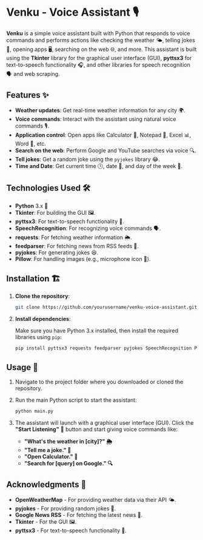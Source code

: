 # Venku - Voice Assistant 🎙️

**Venku** is a simple voice assistant built with Python that responds to voice commands and performs actions like checking the weather 🌤️, telling jokes 🤣, opening apps 🖥️, searching on the web 🌐, and more. This assistant is built using the **Tkinter** library for the graphical user interface (GUI), **pyttsx3** for text-to-speech functionality 🎧, and other libraries for speech recognition 🗣️ and web scraping.

## Features ✨
- **Weather updates**: Get real-time weather information for any city 🌍.
- **Voice commands**: Interact with the assistant using natural voice commands 🎙️.
- **Application control**: Open apps like Calculator 🧮, Notepad 📝, Excel 📊, Word 📃, etc.
- **Search on the web**: Perform Google and YouTube searches via voice 🔍.
- **Tell jokes**: Get a random joke using the `pyjokes` library 😂.
- **Time and Date**: Get current time 🕒, date 📅, and day of the week 📆.

## Technologies Used 🛠️
- **Python** 3.x 🐍
- **Tkinter**: For building the GUI 🖼️.
- **pyttsx3**: For text-to-speech functionality 🎤.
- **SpeechRecognition**: For recognizing voice commands 🗣️.
- **requests**: For fetching weather information 🌦️.
- **feedparser**: For fetching news from RSS feeds 📰.
- **pyjokes**: For generating jokes 😆.
- **Pillow**: For handling images (e.g., microphone icon 🎤).

## Installation 🏗️

1. **Clone the repository**:

    ```bash
    git clone https://github.com/yourusername/venku-voice-assistant.git
    ```

2. **Install dependencies**:

    Make sure you have Python 3.x installed, then install the required libraries using `pip`:

    ```bash
    pip install pyttsx3 requests feedparser pyjokes SpeechRecognition Pillow
    ```

## Usage 🚀

1. Navigate to the project folder where you downloaded or cloned the repository.
2. Run the main Python script to start the assistant:

    ```bash
    python main.py
    ```

3. The assistant will launch with a graphical user interface (GUI). Click the **"Start Listening"** 🎤 button and start giving voice commands like:
    - **"What's the weather in [city]?" 🌦️**
    - **"Tell me a joke." 🤣**
    - **"Open Calculator." 🧮**
    - **"Search for [query] on Google." 🔍**

## Acknowledgments 🙏
- **OpenWeatherMap** - For providing weather data via their API 🌤️.
- **pyjokes** - For providing random jokes 🤡.
- **Google News RSS** - For fetching the latest news 📰.
- **Tkinter** - For the GUI 🖼️.
- **pyttsx3** - For text-to-speech functionality 🎤.
